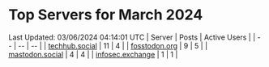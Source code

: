 # Top Servers for March 2024
Last Updated: 03/06/2024 04:14:01 UTC
| Server | Posts | Active Users |
| -- | -- | -- |
| [techhub.social](https://techhub.social/tags/PowerShell) | 11 | 4 |
| [fosstodon.org](https://fosstodon.org/tags/PowerShell) | 9 | 5 |
| [mastodon.social](https://mastodon.social/tags/PowerShell) | 4 | 4 |
| [infosec.exchange](https://infosec.exchange/tags/PowerShell) | 1 | 1 |
